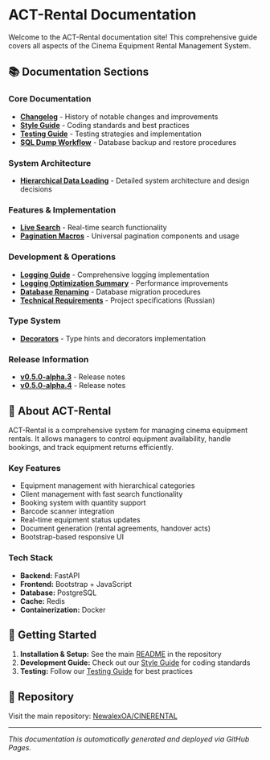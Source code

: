 # ACT-Rental Documentation

Welcome to the ACT-Rental documentation site! This comprehensive guide covers all aspects of the Cinema Equipment Rental Management System.

## 📚 Documentation Sections

### Core Documentation

- **[Changelog](CHANGELOG.md)** - History of notable changes and improvements
- **[Style Guide](style-guide.md)** - Coding standards and best practices
- **[Testing Guide](testing.md)** - Testing strategies and implementation
- **[SQL Dump Workflow](sql-dump-workflow.md)** - Database backup and restore procedures

### System Architecture

- **[Hierarchical Data Loading](architecture/hierarchical-data-loading.md)** - Detailed system architecture and design decisions

### Features & Implementation

- **[Live Search](features/live_search.md)** - Real-time search functionality
- **[Pagination Macros](features/pagination-macros.md)** - Universal pagination components and usage

### Development & Operations

- **[Logging Guide](logging-guide.md)** - Comprehensive logging implementation
- **[Logging Optimization Summary](logging-optimization-summary.md)** - Performance improvements
- **[Database Renaming](db_renaming.md)** - Database migration procedures
- **[Technical Requirements](техническое_задание.md)** - Project specifications (Russian)

### Type System

- **[Decorators](typing/decorators.md)** - Type hints and decorators implementation

### Release Information

- **[v0.5.0-alpha.3](releases/v0.5.0-alpha.3.md)** - Release notes
- **[v0.5.0-alpha.4](releases/v0.5.0-alpha.4.md)** - Release notes

## 🚀 About ACT-Rental

ACT-Rental is a comprehensive system for managing cinema equipment rentals. It allows managers to control equipment availability, handle bookings, and track equipment returns efficiently.

### Key Features

- Equipment management with hierarchical categories
- Client management with fast search functionality
- Booking system with quantity support
- Barcode scanner integration
- Real-time equipment status updates
- Document generation (rental agreements, handover acts)
- Bootstrap-based responsive UI

### Tech Stack

- **Backend:** FastAPI
- **Frontend:** Bootstrap + JavaScript
- **Database:** PostgreSQL
- **Cache:** Redis
- **Containerization:** Docker

## 📖 Getting Started

1. **Installation & Setup:** See the main [README](https://github.com/NewalexOA/CINERENTAL/blob/main/README.md) in the repository
2. **Development Guide:** Check out our [Style Guide](style-guide.md) for coding standards
3. **Testing:** Follow our [Testing Guide](testing.md) for best practices

## 🔗 Repository

Visit the main repository: [NewalexOA/CINERENTAL](https://github.com/NewalexOA/CINERENTAL)

---

*This documentation is automatically generated and deployed via GitHub Pages.*
